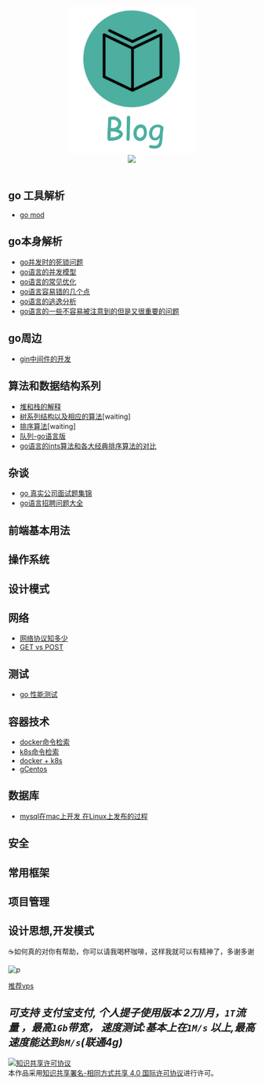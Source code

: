 <div align="center">
    <a href="https://github.com/googege/blog"><img src="blog.png" width="260"></a>
    <br>
    <a href="https://996.icu"> <img src="https://img.shields.io/badge/link-996.icu-red.svg"></a>  
    <br> <br>
</div>

## go 工具解析
- [go mod](https://github.com/googege/blog/tree/master/go/tool/goMod/README.md)
## go本身解析
- [go并发时的死锁问题](https://github.com/googege/blog/tree/master/go/go/deadlock/README.md)
- [go语言的并发模型](https://github.com/googege/blog/tree/master/go/go/concurrency/README.md)
- [go语言的常见优化](https://github.com/googege/blog/tree/master/go/go/optimization/README.md)
- [go语言容易错的几个点](https://github.com/googege/blog/tree/master/go/go/important/README.md)
- [go语言的逃逸分析](https://github.com/googege/blog/tree/master/go/go/escape-analysis/README.md)
- [go语言的一些不容易被注意到的但是又很重要的问题](https://github.com/googege/blog/tree/master/go/go/ignore-but-important/README.md)
## go周边
- [gin中间件的开发](https://github.com/googege/blog/tree/master/go/go-surrounding/gin-middleware/README.md)
## 算法和数据结构系列
- [堆和栈的解释](https://github.com/googege/blog/tree/master/algorithm-structure/heap-stack/README.md)
- [树系列结构以及相应的算法](https://github.com/googege/blog/tree/master/algorithm-structure/tree/README.md)[waiting]
- [排序算法](https://github.com/googege/blog/tree/master/algorithm-structure/sequence/README.md)[waiting]
- [队列-go语言版](https://github.com/googege/blog/tree/master/algorithm-structure/queue/README.md)
- [go语言的ints算法和各大经典排序算法的对比]((https://github.com/googege/blog/tree/master/algorithm-structure/vs/README.md))
## 杂谈
- [go 真实公司面试题集锦](https://github.com/googege/blog/tree/master/mixtalk/m/README.md)
- [go语言招聘问题大全](https://github.com/googege/blog/tree/master/mixtalk/go-application-question/README.md)
## 前端基本用法
## 操作系统
## 设计模式
## 网络
- [网络协议知多少](https://github.com/googege/blog/tree/master/mixtalk/net/README.md)
- [GET vs POST](https://github.com/googege/blog/tree/master/mixtalk/net/GETVsPOST)
## 测试
- [go 性能测试](https://github.com/googege/blog/tree/master/go/tool/performance-testing/README.md)
## 容器技术
- [docker命令检索](https://github.com/googege/blog/tree/master/container/dockerTools/README.md)
- [k8s命令检索](https://github.com/googege/blog/tree/master/container/k8s/README.md)
- [docker + k8s](https://github.com/googege/blog/tree/master/container/dockerK8s/README.md)
- [gCentos](https://github.com/googege/blog/tree/master/container/gCentos/README.md)
## 数据库
- [mysql在mac上开发 在Linux上发布的过程](https://github.com/googege/blog/tree/master/db/mysql/mysqlMacOSTOLinux/README.md)
## 安全
## 常用框架
## 项目管理
## 设计思想,开发模式

☕️如何真的对你有帮助，你可以请我喝杯咖啡，这样我就可以有精神了，多谢多谢

![p](https://raw.githubusercontent.com/googege/Files/master/donate.png)

[推荐vps](https://app.cloudcone.com/?ref=2525) 

*可支持 **支付宝支付**, 个人提子使用版本 2刀/月，`1T`流量 ，最高`1Gb`带宽， 速度测试:基本上在`1M/s` 以上,最高速度能达到`8M/s`(联通4g)*
---
<a rel="license" href="http://creativecommons.org/licenses/by-sa/4.0/"><img alt="知识共享许可协议" style="border-width:0" src="https://i.creativecommons.org/l/by-sa/4.0/88x31.png" /></a><br />本作品采用<a rel="license" href="http://creativecommons.org/licenses/by-sa/4.0/">知识共享署名-相同方式共享 4.0 国际许可协议</a>进行许可。
